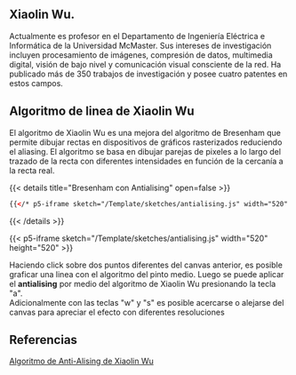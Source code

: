 ## Xiaolin Wu. 

Actualmente es profesor en el Departamento de Ingeniería Eléctrica e Informática de la Universidad McMaster. Sus intereses de investigación incluyen procesamiento de imágenes, compresión de datos, multimedia digital, visión de bajo nivel y comunicación visual consciente de la red. Ha publicado más de 350 trabajos de investigación y posee cuatro patentes en estos campos.


## Algoritmo de linea de Xiaolin Wu

El algoritmo de Xiaolin Wu es una mejora del algoritmo de Bresenham que permite dibujar rectas en dispositivos de gráficos rasterizados reduciendo el aliasing. El algoritmo se basa en dibujar parejas de pixeles a lo largo del trazado de la recta con diferentes intensidades en función de la cercanía a la recta real.  

{{< details title="Bresenham con Antialising" open=false >}}
```html
{{</* p5-iframe sketch="/Template/sketches/antialising.js" width="520" height="520"*/>}}
```
{{< /details >}}

{{< p5-iframe sketch="/Template/sketches/antialising.js" width="520" height="520" >}}

Haciendo click sobre dos puntos diferentes del canvas anterior, es posible graficar una linea con el algoritmo del pinto medio. Luego se puede aplicar el **antialising** por medio del algoritmo de Xiaolin Wu presionando la tecla "a".  
Adicionalmente con las teclas "w" y "s" es posible acercarse o alejarse del canvas para apreciar el efecto con diferentes resoluciones

## Referencias

[Algoritmo de Anti-Alising de Xiaolin Wu](https://en.wikipedia.org/wiki/Xiaolin_Wu%27s_line_algorithm)    
